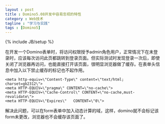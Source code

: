 ```yaml
---
layout : post
title : Domino5.08开发中容易忽视的特性
category : Web技术
tagline : "学习与实践"
tags : [Domino5]
---
```

{% include JB/setup %}


在开发一个Domino表单时，将访问权限授予admin角色用户，正常情况下在未登录时，应该每次访问此页都跳转到登录页面。但实际测试时发现登录一次后，即使关闭了浏览器再访问，也能直接打开该页面，很明显浏览器做了缓存。在表单头信息中加入以下禁止缓存的标记也不起作用。

	<meta http-equiv=\"Content-Type\" content=\"text/html; charset=gb2312\">
	<meta HTTP-EQUIV=\"pragma\" CONTENT=\"no-cache\">
	<meta HTTP-EQUIV=\"Cache-Control\" CONTENT=\"no-cache,must-revalidate\">
	<meta HTTP-EQUIV=\"Expires\"   CONTENT=\"0\">

解决此问题，可以在form表单中加入动态计算的域，这样，domino就不会标记该form未更改，浏览器也不会缓存该页面了。